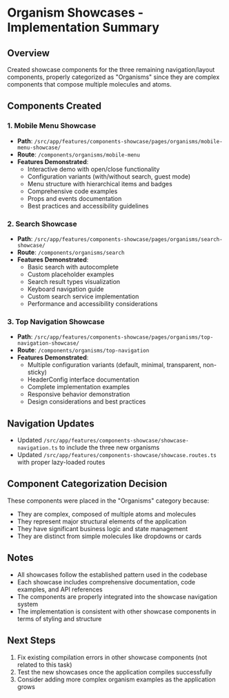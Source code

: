 # Organism Showcases - Implementation Summary

## Overview
Created showcase components for the three remaining navigation/layout components, properly categorized as "Organisms" since they are complex components that compose multiple molecules and atoms.

## Components Created

### 1. Mobile Menu Showcase
- **Path**: `/src/app/features/components-showcase/pages/organisms/mobile-menu-showcase/`
- **Route**: `/components/organisms/mobile-menu`
- **Features Demonstrated**:
  - Interactive demo with open/close functionality
  - Configuration variants (with/without search, guest mode)
  - Menu structure with hierarchical items and badges
  - Comprehensive code examples
  - Props and events documentation
  - Best practices and accessibility guidelines

### 2. Search Showcase
- **Path**: `/src/app/features/components-showcase/pages/organisms/search-showcase/`
- **Route**: `/components/organisms/search`
- **Features Demonstrated**:
  - Basic search with autocomplete
  - Custom placeholder examples
  - Search result types visualization
  - Keyboard navigation guide
  - Custom search service implementation
  - Performance and accessibility considerations

### 3. Top Navigation Showcase
- **Path**: `/src/app/features/components-showcase/pages/organisms/top-navigation-showcase/`
- **Route**: `/components/organisms/top-navigation`
- **Features Demonstrated**:
  - Multiple configuration variants (default, minimal, transparent, non-sticky)
  - HeaderConfig interface documentation
  - Complete implementation examples
  - Responsive behavior demonstration
  - Design considerations and best practices

## Navigation Updates
- Updated `/src/app/features/components-showcase/showcase-navigation.ts` to include the three new organisms
- Updated `/src/app/features/components-showcase/showcase.routes.ts` with proper lazy-loaded routes

## Component Categorization Decision
These components were placed in the "Organisms" category because:
- They are complex, composed of multiple atoms and molecules
- They represent major structural elements of the application
- They have significant business logic and state management
- They are distinct from simple molecules like dropdowns or cards

## Notes
- All showcases follow the established pattern used in the codebase
- Each showcase includes comprehensive documentation, code examples, and API references
- The components are properly integrated into the showcase navigation system
- The implementation is consistent with other showcase components in terms of styling and structure

## Next Steps
1. Fix existing compilation errors in other showcase components (not related to this task)
2. Test the new showcases once the application compiles successfully
3. Consider adding more complex organism examples as the application grows